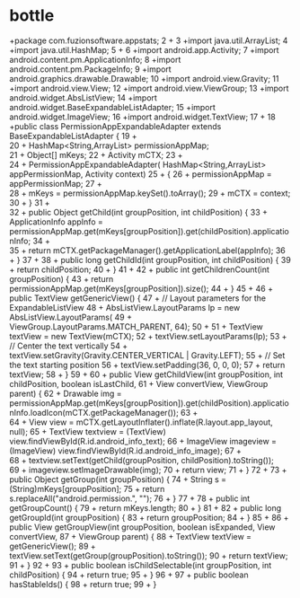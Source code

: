 bottle
======
+package com.fuzionsoftware.appstats;
2	+
3	+import java.util.ArrayList;
4	+import java.util.HashMap;
5	+
6	+import android.app.Activity;
7	+import android.content.pm.ApplicationInfo;
8	+import android.content.pm.PackageInfo;
9	+import android.graphics.drawable.Drawable;
10	+import android.view.Gravity;
11	+import android.view.View;
12	+import android.view.ViewGroup;
13	+import android.widget.AbsListView;
14	+import android.widget.BaseExpandableListAdapter;
15	+import android.widget.ImageView;
16	+import android.widget.TextView;
17	+
18	+public class PermissionAppExpandableAdapter extends BaseExpandableListAdapter {
19	+    
20	+	HashMap<String,ArrayList<PackageInfo>> permissionAppMap;	
21	+	Object[] mKeys;
22	+	Activity mCTX;
23	+	
24	+	PermissionAppExpandableAdapter( HashMap<String,ArrayList<PackageInfo>> appPermissionMap, Activity context)
25	+	{
26	+		permissionAppMap = appPermissionMap;
27	+		
28	+		mKeys = permissionAppMap.keySet().toArray();
29	+		mCTX = context;
30	+	}
31	+	
32	+    public Object getChild(int groupPosition, int childPosition) {
33	+        ApplicationInfo appInfo =  permissionAppMap.get(mKeys[groupPosition]).get(childPosition).applicationInfo;
34	+        
35	+        return mCTX.getPackageManager().getApplicationLabel(appInfo);
36	+    }
37	+
38	+    public long getChildId(int groupPosition, int childPosition) {
39	+        return childPosition;
40	+    }
41	+
42	+    public int getChildrenCount(int groupPosition) {
43	+        return permissionAppMap.get(mKeys[groupPosition]).size();
44	+    }
45	+
46	+    public TextView getGenericView() {
47	+        // Layout parameters for the ExpandableListView
48	+        AbsListView.LayoutParams lp = new AbsListView.LayoutParams(
49	+                ViewGroup.LayoutParams.MATCH_PARENT, 64);
50	+
51	+        TextView textView = new TextView(mCTX);
52	+        textView.setLayoutParams(lp);
53	+        // Center the text vertically
54	+        textView.setGravity(Gravity.CENTER_VERTICAL | Gravity.LEFT);
55	+        // Set the text starting position
56	+        textView.setPadding(36, 0, 0, 0);
57	+        return textView;
58	+    }
59	+
60	+    public View getChildView(int groupPosition, int childPosition, boolean isLastChild,
61	+            View convertView, ViewGroup parent) {
62	+    	Drawable img = permissionAppMap.get(mKeys[groupPosition]).get(childPosition).applicationInfo.loadIcon(mCTX.getPackageManager());
63	+    	
64	+    	View view = mCTX.getLayoutInflater().inflate(R.layout.app_layout, null);
65	+    	TextView textview = (TextView) view.findViewById(R.id.android_info_text);
66	+    	ImageView imageview = (ImageView) view.findViewById(R.id.android_info_image);
67	+    	
68	+    	textview.setText(getChild(groupPosition, childPosition).toString());    
69	+    	imageview.setImageDrawable(img);
70	+        return view;
71	+    }
72	+
73	+    public Object getGroup(int groupPosition) {
74	+    	String s = (String)mKeys[groupPosition];
75	+        return s.replaceAll("android.permission.", "");
76	+    }
77	+
78	+    public int getGroupCount() {
79	+        return mKeys.length;
80	+    }
81	+
82	+    public long getGroupId(int groupPosition) {
83	+        return groupPosition;
84	+    }
85	+
86	+    public View getGroupView(int groupPosition, boolean isExpanded, View convertView,
87	+            ViewGroup parent) {
88	+        TextView textView = getGenericView();
89	+        textView.setText(getGroup(groupPosition).toString());
90	+        return textView;
91	+    }
92	+
93	+    public boolean isChildSelectable(int groupPosition, int childPosition) {
94	+        return true;
95	+    }
96	+
97	+    public boolean hasStableIds() {
98	+        return true;
99	+    }

